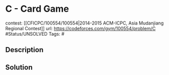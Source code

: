 # C - Card Game

contest: [[CFICPC/100554/100554|2014-2015 ACM-ICPC, Asia Mudanjiang Regional Contest]]
url: https://codeforces.com/gym/100554/problem/C
#Status/UNSOLVED
Tags: #

## Description

## Solution

